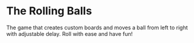 # The Rolling Balls

The game that creates custom boards and moves a ball from left to right with adjustable delay. Roll with ease and have fun!
